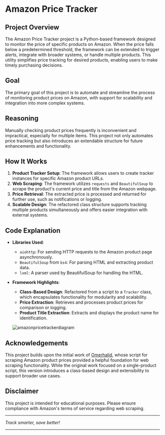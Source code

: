
# Amazon Price Tracker  

## Project Overview  
The Amazon Price Tracker project is a Python-based framework designed to monitor the price of specific products on Amazon. When the price falls below a predetermined threshold, the framework can be extended to trigger alerts, integrate with broader systems, or handle multiple products. This utility simplifies price tracking for desired products, enabling users to make timely purchasing decisions.  

## Goal  
The primary goal of this project is to automate and streamline the process of monitoring product prices on Amazon, with support for scalability and integration into more complex systems.  

## Reasoning  
Manually checking product prices frequently is inconvenient and impractical, especially for multiple items. This project not only automates price tracking but also introduces an extendable structure for future enhancements and functionality.  

## How It Works  
1. **Product Tracker Setup**: The framework allows users to create tracker instances for specific Amazon product URLs.  
2. **Web Scraping**: The framework utilizes `requests` and `BeautifulSoup` to scrape the product's current price and title from the Amazon webpage.  
3. **Price Retrieval**: The extracted price is processed and returned for further use, such as notifications or logging.  
4. **Scalable Design**: The refactored class structure supports tracking multiple products simultaneously and offers easier integration with external systems.  

## Code Explanation  
- **Libraries Used**:  
  - `aiohttp`: For sending HTTP requests to the Amazon product page asynchronously.  
  - `BeautifulSoup` from `bs4`: For parsing HTML and extracting product data.  
  - `lxml`: A parser used by BeautifulSoup for handling the HTML.  

- **Framework Highlights**:  
  - **Class-Based Design**: Refactored from a script to a `Tracker` class, which encapsulates functionality for modularity and scalability.  
  - **Price Extraction**: Retrieves and processes product prices for comparison or logging.  
  - **Product Title Extraction**: Extracts and displays the product name for identification.

  ![amazonpricetrackerdiagram](https://github.com/user-attachments/assets/447bd2f7-ffe7-4e5a-a37d-2f4143536763)


## Acknowledgements  
This project builds upon the initial work of [Omerhalid](https://github.com/omerhalid/Amazon-Price-Tracker), whose script for scraping Amazon product prices provided a helpful foundation for web scraping functionality. While the original work focused on a single-product script, this version introduces a class-based design and extensibility to support broader use cases.  

## Disclaimer  
This project is intended for educational purposes. Please ensure compliance with Amazon's terms of service regarding web scraping.  

---  

*Track smarter, save better!*  

---  
